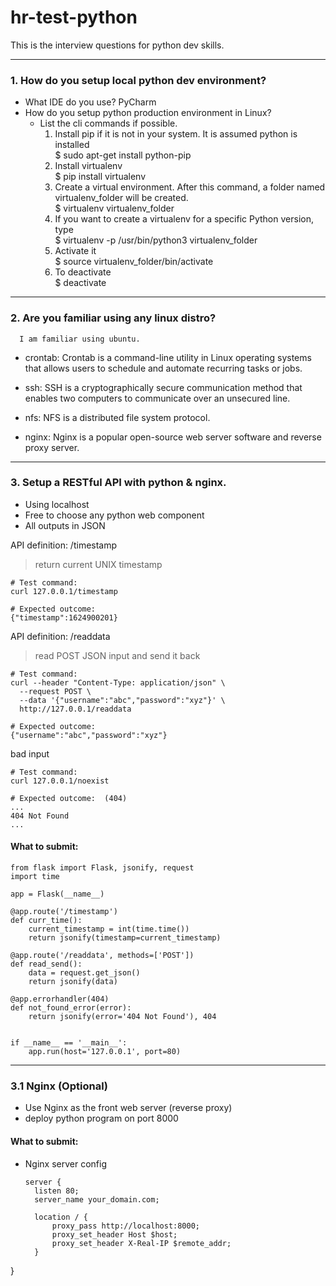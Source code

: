 # hr-test-python

This is the interview questions for python dev skills.

---
### 1. How do you setup local python dev environment?  
- What IDE do you use?
  PyCharm
- How do you setup python production environment in Linux?
  - List the cli commands if possible.
    1. Install pip if it is not in your system. It is assumed python is installed\
      $ sudo apt-get install python-pip
    2. Install virtualenv\
      $ pip install virtualenv
    3. Create a virtual environment. After this command, a folder named virtualenv_folder will be created.\
      $ virtualenv virtualenv_folder
    4. If you want to create a virtualenv for a specific Python version, type\
      $ virtualenv -p /usr/bin/python3 virtualenv_folder
    5. Activate it\
      $ source virtualenv_folder/bin/activate
    6. To deactivate\
      $ deactivate
    

---
### 2. Are you familiar using any linux distro?
      I am familiar using ubuntu.
- crontab: Crontab is a command-line utility in Linux operating systems that allows users to schedule and automate recurring tasks or jobs.
  
- ssh: SSH is a cryptographically secure communication method that enables two computers to communicate over an unsecured line. 
  
- nfs:  NFS is a distributed file system protocol.
  
- nginx: Nginx is a popular open-source web server software and reverse proxy server.

  
---
### 3. Setup a RESTful API with python & nginx.
- Using localhost
- Free to choose any python web component
- All outputs in JSON

API definition: /timestamp
> return current UNIX timestamp
```
# Test command:
curl 127.0.0.1/timestamp

# Expected outcome:
{"timestamp":1624900201}
```

API definition: /readdata
> read POST JSON input and send it back
```
# Test command:
curl --header "Content-Type: application/json" \
  --request POST \
  --data '{"username":"abc","password":"xyz"}' \
  http://127.0.0.1/readdata

# Expected outcome:
{"username":"abc","password":"xyz"}
```

bad input
```
# Test command:
curl 127.0.0.1/noexist

# Expected outcome:  (404)
... 
404 Not Found 
...
```

#### What to submit:
```
from flask import Flask, jsonify, request
import time

app = Flask(__name__)

@app.route('/timestamp')
def curr_time():
    current_timestamp = int(time.time())
    return jsonify(timestamp=current_timestamp)

@app.route('/readdata', methods=['POST'])
def read_send():
    data = request.get_json()
    return jsonify(data)

@app.errorhandler(404)
def not_found_error(error):
    return jsonify(error='404 Not Found'), 404


if __name__ == '__main__':
    app.run(host='127.0.0.1', port=80)
```
---
### 3.1 Nginx (Optional)
- Use Nginx as the front web server (reverse proxy)
- deploy python program on port 8000

#### What to submit:
- Nginx server config
  ```
  server {
    listen 80;
    server_name your_domain.com;

    location / {
        proxy_pass http://localhost:8000;
        proxy_set_header Host $host;
        proxy_set_header X-Real-IP $remote_addr;
    }
}

```
